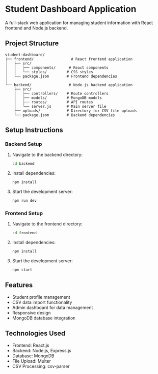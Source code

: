 # Student Dashboard Application

A full-stack web application for managing student information with React frontend and Node.js backend.

## Project Structure

```
student-dashboard/
├── frontend/                 # React frontend application
│   ├── src/
│   │   ├── components/      # React components
│   │   └── styles/         # CSS styles
│   └── package.json        # Frontend dependencies
│
└── backend/                 # Node.js backend application
    ├── src/
    │   ├── controllers/    # Route controllers
    │   ├── models/         # MongoDB models
    │   ├── routes/         # API routes
    │   └── server.js       # Main server file
    ├── uploads/            # Directory for CSV file uploads
    └── package.json        # Backend dependencies
```

## Setup Instructions

### Backend Setup
1. Navigate to the backend directory:
   ```bash
   cd backend
   ```
2. Install dependencies:
   ```bash
   npm install
   ```
3. Start the development server:
   ```bash
   npm run dev
   ```

### Frontend Setup
1. Navigate to the frontend directory:
   ```bash
   cd frontend
   ```
2. Install dependencies:
   ```bash
   npm install
   ```
3. Start the development server:
   ```bash
   npm start
   ```

## Features
- Student profile management
- CSV data import functionality
- Admin dashboard for data management
- Responsive design
- MongoDB database integration

## Technologies Used
- Frontend: React.js
- Backend: Node.js, Express.js
- Database: MongoDB
- File Upload: Multer
- CSV Processing: csv-parser
